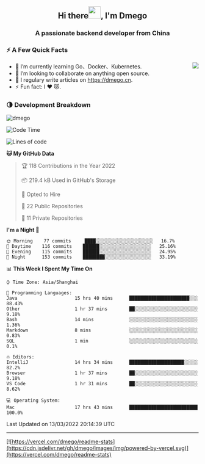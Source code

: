 <h2 align="center">Hi there<img src="https://cdn.jsdelivr.net/gh/dmego/images/img/Hi.gif" height="32" />, I'm Dmego </h2>
<h3 align="center">A passionate backend developer from China</h3>

### ⚡️ A Few Quick Facts

<img align="right" src="https://readme-stats-dmego.vercel.app/api?username=dmego&show_icons=true&icon_color=1573B3&hide_title=true&text_color=718096&bg_color=00000000&hide_border=true"/>

<ul>
    <li> 🌱 I’m currently learning Go、Docker、Kubernetes.</li>
    <li> 👯 I’m looking to collaborate on anything open source.</li>
    <li> 📝 I regulary write articles on <a href="https://dmego.cn">https://dmego.cn</a>.</li>
    <li> ⚡ Fun fact: I ❤️ 😻.</li>
</ul>

### 🌗 Development Breakdown

<img src="https://komarev.com/ghpvc/?username=dmego" alt="dmego" />

<!--START_SECTION:waka-->
![Code Time](http://img.shields.io/badge/Code%20Time-1%2C014%20hrs-blue)

![Lines of code](https://img.shields.io/badge/From%20Hello%20World%20I%27ve%20Written-230%20Thousand%20lines%20of%20code-blue)

**🐱 My GitHub Data** 

> 🏆 118 Contributions in the Year 2022
 > 
> 📦 219.4 kB Used in GitHub's Storage 
 > 
> 💼 Opted to Hire
 > 
> 📜 22 Public Repositories 
 > 
> 🔑 11 Private Repositories  
 > 
**I'm a Night 🦉** 

```text
🌞 Morning    77 commits     ████░░░░░░░░░░░░░░░░░░░░░   16.7% 
🌆 Daytime    116 commits    ██████░░░░░░░░░░░░░░░░░░░   25.16% 
🌃 Evening    115 commits    ██████░░░░░░░░░░░░░░░░░░░   24.95% 
🌙 Night      153 commits    ████████░░░░░░░░░░░░░░░░░   33.19%

```


📊 **This Week I Spent My Time On** 

```text
⌚︎ Time Zone: Asia/Shanghai

💬 Programming Languages: 
Java                     15 hrs 40 mins      ██████████████████████░░░   88.43% 
Other                    1 hr 37 mins        ██░░░░░░░░░░░░░░░░░░░░░░░   9.18% 
Bash                     14 mins             ░░░░░░░░░░░░░░░░░░░░░░░░░   1.36% 
Markdown                 8 mins              ░░░░░░░░░░░░░░░░░░░░░░░░░   0.83% 
SQL                      1 min               ░░░░░░░░░░░░░░░░░░░░░░░░░   0.1%

🔥 Editors: 
IntelliJ                 14 hrs 34 mins      ████████████████████░░░░░   82.2% 
Browser                  1 hr 37 mins        ██░░░░░░░░░░░░░░░░░░░░░░░   9.18% 
VS Code                  1 hr 31 mins        ██░░░░░░░░░░░░░░░░░░░░░░░   8.62%

💻 Operating System: 
Mac                      17 hrs 43 mins      █████████████████████████   100.0%

```


 Last Updated on 13/03/2022 20:14:39 UTC
<!--END_SECTION:waka-->

---

[![https://vercel.com/dmego/readme-stats](https://cdn.jsdelivr.net/gh/dmego/images/img/powered-by-vercel.svg)](https://vercel.com/dmego/readme-stats)

